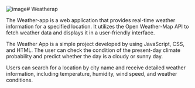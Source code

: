 ![image](https://github.com/laharidharmireddy/Weatherapp/assets/141246003/19e02d33-66a5-4b62-9abd-5f8b4d53ba20)# Weatherap

The Weather-app is a web application that provides real-time weather information for a specified location. It utilizes the Open Weather-Map API to fetch weather data and displays it in a user-friendly interface. 

The Weather App is a simple project developed by using JavaScript, CSS, and HTML. The user can check the condition of the present-day climate probability and predict whether the day is a cloudy or sunny day. 

Users can search for a location by city name and receive detailed weather information, including temperature, humidity, wind speed, and weather conditions.


